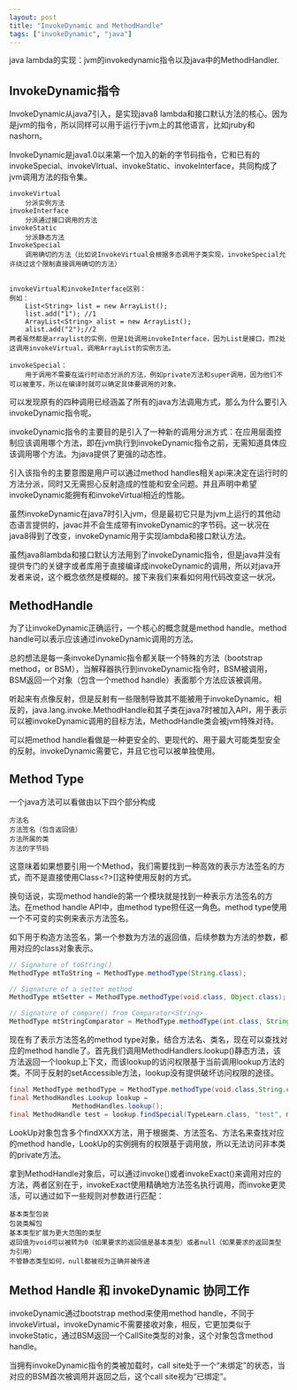 ```yaml
---
layout: post
title: "InvokeDynamic and MethodHandle"
tags: ["invokeDynamic", "java"]
---
```


java lambda的实现：jvm的invokedynamic指令以及java中的MethodHandler.


## InvokeDynamic指令

InvokeDynamic从java7引入，是实现java8 lambda和接口默认方法的核心。因为是jvm的指令，所以同样可以用于运行于jvm上的其他语言，比如jruby和nashorn。

InvokeDynamic是java1.0以来第一个加入的新的字节码指令，它和已有的invokeSpecial、invokeVIrtual、invokeStatic、invokeInterface，共同构成了jvm调用方法的指令集。

```
invokeVirtual
	分派实例方法
invokeInterface
	分派通过接口调用的方法
invokeStatic
	分派静态方法
InvokeSpecial
	调用确切的方法（比如说InvokeVirtual会根据多态调用子类实现，invokeSpecial允许绕过这个限制直接调用确切的方法）

	
invokeVirtual和invokeInterface区别：
例如：
	List<String> list = new ArrayList();
	list.add("1"); //1
	ArrayList<String> alist = new ArrayList();
	alist.add("2");//2
两者虽然都是arraylist的实例，但是1处调用invokeInterface，因为List是接口，而2处这调用invokeVirtual，调用ArrayList的实例方法。

invokeSpecial：
	用于调用不需要在运行时动态分派的方法，例如private方法和super调用，因为他们不可以被重写，所以在编译时就可以确定具体要调用的对象。
```



可以发现原有的四种调用已经涵盖了所有的java方法调用方式，那么为什么要引入invokeDynamic指令呢。

invokeDynamic指令的主要目的是引入了一种新的调用分派方式：在应用层面控制应该调用哪个方法，即在jvm执行到invokeDynamic指令之前，无需知道具体应该调用哪个方法。为java提供了更强的动态性。

引入该指令的主要意图是用户可以通过method handles相关api来决定在运行时的方法分派，同时又无需担心反射造成的性能和安全问题。并且声明中希望invokeDynamic能拥有和invokeVirtual相近的性能。

虽然invokeDynamic在java7时引入jvm，但是最初它只是为jvm上运行的其他动态语言提供的，javac并不会生成带有invokeDynamic的字节码。这一状况在java8得到了改变，invokeDynamic用于实现lambda和接口默认方法。

虽然java8lambda和接口默认方法用到了invokeDynamic指令，但是java并没有提供专门的关键字或者库用于直接编译成invokeDynamic的调用，所以对java开发者来说，这个概念依然是模糊的。接下来我们来看如何用代码改变这一状况。

## MethodHandle

为了让invokeDynamic正确运行，一个核心的概念就是method handle。method handle可以表示应该通过invokeDynamic调用的方法。

总的想法是每一条invokeDynamic指令都关联一个特殊的方法（bootstrap method，or BSM），当解释器执行到invokeDynamic指令时，BSM被调用，BSM返回一个对象（包含一个method handle）表面那个方法应该被调用。

听起来有点像反射，但是反射有一些限制导致其不能被用于invokeDynamic。相反的，java.lang.invoke.MethodHandle和其子类在java7时被加入API，用于表示可以被invokeDynamic调用的目标方法，MethodHandle类会被jvm特殊对待。

可以把method handle看做是一种更安全的、更现代的、用于最大可能类型安全的反射。invokeDynamic需要它，并且它也可以被单独使用。



## Method Type

一个java方法可以看做由以下四个部分构成

```
方法名
方法签名（包含返回值）
方法所属的类
方法的字节码
```

这意味着如果想要引用一个Method，我们需要找到一种高效的表示方法签名的方式，而不是直接使用Class<?>[]这种使用反射的方式。

换句话说，实现method handle的第一个模块就是找到一种表示方法签名的方法。在method handle API中，由method type担任这一角色。method type使用一个不可变的实例来表示方法签名。

如下用于构造方法签名，第一个参数为方法的返回值，后续参数为方法的参数，都用对应的class对象表示。

```java
// Signature of toString()
MethodType mtToString = MethodType.methodType(String.class);

// Signature of a setter method
MethodType mtSetter = MethodType.methodType(void.class, Object.class);

// Signature of compare() from Comparator<String>
MethodType mtStringComparator = MethodType.methodType(int.class, String.class, String.class);
```

现在有了表示方法签名的method type对象，结合方法名、类名，现在可以查找对应的method handle了。首先我们调用MethodHandlers.lookup()静态方法，该方法返回一个lookup上下文，而该lookup的访问权限基于当前调用lookup方法的类。不同于反射的setAccessible方法，lookup没有提供破坏访问权限的途径。

```java
final MethodType methodType = MethodType.methodType(void.class,String.class);
final MethodHandles.Lookup lookup =
                MethodHandles.lookup();
final MethodHandle test = lookup.findSpecial(TypeLearn.class, "test", methodType,TypeLearn.class);
```

LookUp对象包含多个findXXX方法，用于根据类、方法签名、方法名来查找对应的method handle，LookUp的实例拥有的权限基于调用放，所以无法访问非本类的private方法。

拿到MethodHandle对象后，可以通过invoke()或者invokeExact()来调用对应的方法，两者区别在于，invokeExact使用精确地方法签名执行调用，而invoke更灵活，可以通过如下一些规则对参数进行匹配：

```
基本类型包装
包装类解包
基本类型扩展为更大范围的类型
返回值为void可以被转为0（如果要求的返回值是基本类型）或者null（如果要求的返回类型为引用）
不管静态类型如何，null都被视为正确并被传递
```



## Method Handle 和 invokeDynamic 协同工作

invokeDynamic通过bootstrap method来使用method handle，不同于invokeVirtual，invokeDynamic不需要接收对象，相反，它更加类似于invokeStatic，通过BSM返回一个CallSite类型的对象，这个对象包含method handle。

当拥有invokeDynamic指令的类被加载时，call site处于一个“未绑定”的状态，当对应的BSM首次被调用并返回之后，这个call site视为“已绑定”。